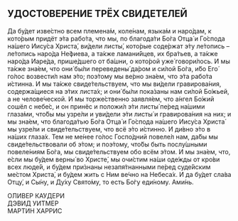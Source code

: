 ## УДОСТОВЕРЕ́НИЕ ТРЁХ СВИДЕ́ТЕЛЕЙ

Да бу́дет изве́стно всем племена́м, коле́нам, языка́м и наро́дам, к кото́рым придёт э́та рабо́та, что мы, по благода́ти Бо́га Отца́ и Го́спода на́шего Иису́са Христа́, ви́дели листы́, кото́рые соде́ржат э́ту ле́топись – ле́топись наро́да Не́фиева, а та́кже ламани́йцев, их бра́тьев, а та́кже наро́да Иаре́да, прише́дшего от ба́шни, о кото́рой уже́ говори́лось. И мы та́кже зна́ем, что они́ бы́ли переведены́ да́ром и си́лой Бо́га, и́бо Его́ го́лос возвести́л нам э́то; поэ́тому мы ве́рно зна́ем, что э́та рабо́та и́стинна. И мы та́кже свиде́тельствуем, что мы ви́дели гравирова́ния, содержа́щиеся на э́тих листа́х; и они́ бы́ли пока́заны нам си́лой Бо́жьей, а не челове́ческой. И мы торже́ственно заявля́ем, что а́нгел Бо́жий сошёл с небе́с, и он принёс и положи́л э́ти листы́ пе́ред на́шими глаза́ми, что́бы мы узре́ли и уви́дели э́ти листы́ и гравирова́ния на них; и мы зна́ем, что благода́тью Бо́га Отца́ и Го́спода на́шего Иису́са Христа́ мы узре́ли и свиде́тельствуем, что всё э́то и́стинно. И ди́вно э́то в на́ших глаза́х. Тем не ме́нее го́лос Госпо́дний повеле́л нам, да́бы мы свиде́тельствовали об э́том; и поэ́тому, что́бы быть послу́шными повеле́ниям Бо́га, мы свиде́тельствуем обо всём э́том. И мы зна́ем, что, е́сли мы бу́дем верны́ во Христе́, мы очи́стим на́ши оде́жды от кро́ви всех люде́й, и бу́дем при́знаны незапя́тнанными пе́ред суде́йским ме́стом Христа́, и бу́дем жить с Ним ве́чно на Небеса́х. И да бу́дет сла́ва Отцу́, и Сы́ну, и Ду́ху Свято́му, то есть Бо́гу еди́ному. Ами́нь.

О́ЛИВЕР КА́УДЕРИ\
ДЭ́ВИД УИ́ТМЕР\
МА́РТИН ХА́РРИС

<div style="page-break-after: always;"></div>
